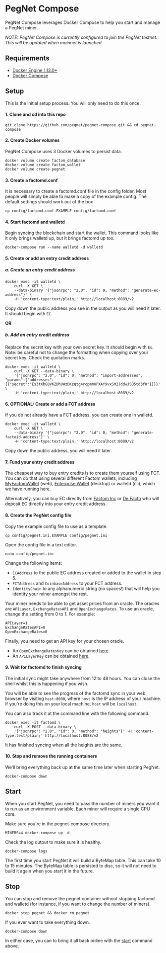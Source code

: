 # PegNet Compose

PegNet Compose leverages Docker Compose to help you start and manage a PegNet miner.

_NOTE: PegNet Compose is currently configured to join the PegNet testnet. This will be updated when mainnet is launched._

## Requirements

-   [Docker Engine 1.13.0+](https://docs.docker.com/install/)
-   [Docker Compose](https://docs.docker.com/compose/install/)

## Setup

This is the initial setup process. You will only need to do this once.

#### 1. Clone and cd into this repo

```
git clone https://github.com/pegnet/pegnet-compose.git && cd pegnet-compose
```

#### 2. Create Docker volumes

PegNet Compose uses 3 Docker volumes to persist data.

```
docker volume create factom_database
docker volume create factom_wallet
docker volume create pegnet
```

#### 3. Create a factomd.conf

It is necessary to create a factomd.conf file in the config folder. Most people will simply be able to make a copy of the example config. The default settings should work out of the box

```
cp config/factomd.conf.EXAMPLE config/factomd.conf
```

#### 4. Start factomd and walletd

Begin syncing the blockchain and start the wallet. This command looks like it only brings walletd up, but it brings factomd up too.

```
docker-compose run --name walletd -d walletd
```

#### 5. Create or add an entry credit address

##### a. Create an entry credit address

```
docker exec -it walletd \
    curl -X GET \
    --data-binary '{"jsonrpc": "2.0", "id": 0, "method": "generate-ec-address"}' \
    -H 'content-type:text/plain;' http://localhost:8089/v2
```

Copy down the public address you see in the output as you will need it later. It should begin with `EC`.

**OR**

##### b. Add an entry credit address

Replace the secret key with your own secret key. It should begin with `Es`. Note: be careful not to change the formatting when copying over your secret key. Check the quotation marks.

```
docker exec -it walletd \
    curl -X GET --data-binary \
    '{"jsonrpc": "2.0", "id": 0, "method": "import-addresses", "params":{"addresses":[{"secret":"Es3tXbGBVKZDhUWzDKzQtg4rcpmmHPXAY9vxSM2JddwJSD5td3f8"}]}}' \
    -H 'content-type:text/plain;' http://localhost:8089/v2
```

#### 6. OPTIONAL: Create or add a FCT address

If you do not already have a FCT address, you can create one in walletd.

```
docker exec -it walletd \
    curl -X GET \
    --data-binary '{"jsonrpc": "2.0", "id": 0, "method": "generate-factoid-address"}' \
    -H 'content-type:text/plain;' http://localhost:8089/v2
```

Copy down the public address, you will need it later.

#### 7. Fund your entry credit address

The cheapest way to buy entry credits is to create them yourself using FCT. You can do that using several different Factom wallets, including [MyFactomWallet](https://myfactomwallet.com/#/) (web), [Enterprise Wallet](https://docs.factomprotocol.org/wallets/enterprise-wallet) (desktop) or walletd (cli), which we have running here.

Alternatively, you can buy EC directly from [Factom Inc](https://shop.factom.com/) or [De Facto](https://ec.de-facto.pro/) who will deposit EC directly into your entry credit address.

#### 8. Create the PegNet config file

Copy the example config file to use as a template.

```
cp config/pegnet.ini.EXAMPLE config/pegnet.ini
```

Open the config file in a text editor.

```
nano config/pegnet.ini
```

Change the following items:

-   `ECAddress` to the public EC address created or added to the wallet in step 5.
-   `FCTAddress` and `CoinbaseAddress` to your FCT address.
-   `IdentityChain` to any alphanumeric string (no spaces!) that will help you identity your miner amongst the rest.

Your miner needs to be able to get asset prices from an oracle. The oracles are `APILayer`, `ExchangeRatesAPI` and `OpenExchangeRates`. To use an oracle, change the setting from 0 to 1. For example:

```
APILayer=1
ExchangeRatesAPI=0
OpenExchangeRates=0
```

Finally, you need to get an API key for your chosen oracle.

-   An `OpenExchangeRatesKey` can be obtained [here](https://openexchangerates.org/).
-   An `APILayerKey` csn be obtained [here](https://currencylayer.com/).

#### 9. Wait for factomd to finish syncing

The initial sync might take anywhere from 12 to 48 hours. You can close the shell whilst this is happening if you wish.

You will be able to see the progress of the factomd sync in your web browser by visiting `host:8090`, where `host` is the IP address of your machine. If you're doing this on your local machine, `host` will be `localhost`.

You can also track it at the command line with the following command.

```
docker exec -it factomd \
    curl -X POST --data-binary \
    '{"jsonrpc": "2.0", "id": 0, "method": "heights"}' -H 'content-type:text/plain;' http://localhost:8088/v2
```

It has finished syncing when all the heights are the same.

#### 10. Stop and remove the running containers

We'll bring everything back up at the same time later when starting PegNet.

```
docker-compose down
```

## Start

When you start PegNet, you need to pass the number of miners you want it to run as an environment variable. Each miner will require a single CPU core.

Make sure you're in the pegnet-compose directory.

```
MINERS=4 docker-compose up -d
```

Check the log output to make sure it is healthy.

```
docker-compose logs
```

The first time you start PegNet it will build a ByteMap table. This can take 10 to 15 minutes. The ByteMap table is persisted to disc, so it will not need to build it again when you start it in the future.

## Stop

You can stop and remove the pegnet container without stopping factomd and walletd (for instance, if you want to change the number of miners).

```
docker stop pegnet && docker rm pegnet
```

If you ever want to take everything down.

```
docker-compose down
```

In either case, you can to bring it all back online with the [start](#start) command above.
